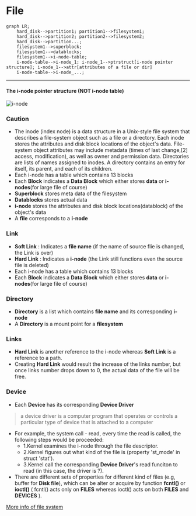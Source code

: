 # File

```mermaid
graph LR;
	hard_disk-->partition1; partition1-->filesystem1;
	hard_disk-->partition2; partition2-->filesystem2;
	hard_disk-->partition...;
	filesystem1-->superblock;
	filesystem1-->datablocks;
	filesystem1-->i-node-table;
	i-node-table-->i-node_1; i-node_1-->ptrstruct[i-node pointer structure]; i-node_1-->attr[attributes of a file or dir]
	i-node-table-->i-node_...;
```

<hr>

#### The i-node pointer structure (NOT i-node table)
![i-node](../images/File/inode_structure.png)

### Caution
 - The inode (index node) is a data structure in a Unix-style file system that describes a file-system object such as a file or a directory. Each inode stores the attributes and disk block locations of the object's data. File-system object attributes may include metadata (times of last change,[2] access, modification), as well as owner and permission data. Directories are lists of names assigned to inodes. A directory contains an entry for itself, its parent, and each of its children.
 - Each i-node has a table which contains 13 blocks
 - Each **Block** indicates a **Data Block** which either stores **data** or **i-nodes**(for large file of course) 
 - **Superblock** stores meta data of the filesystem
 - **Datablocks** stores actual data
 - **i-node** stores the attributes and disk block locations(datablock) of the object's data
 - A **file** corresponds to a **i-node**

### Link
 - **Soft Link** : Indicates a **file name** (if the name of source flie is changed, the Link is over)
 - **Hard Link** : Indicates a **i-node** (the Link still functions even the source file is deleted)
 - Each i-node has a table which contains 13 blocks
 - Each **Block** indicates a **Data Block** which either stores **data** or **i-nodes**(for large file of course) 

### Directory
- **Directory** is a list which contains **file name** and its corresponding **i-node** 
- A **Directory** is a mount point for a **filesystem**

### Links
- **Hard Link** is another reference to the i-node whereas **Soft Link** is a reference to a path.
- Creating **Hard Link** would result the increase of the links number, but once links number drops down to 0, the actual data of the file will be free. 

### Device
- Each **Device** has its corresponding **Device Driver** 
> a device driver is a computer program that operates or controls a particular type of device that is attached to a computer
- For example, the system call - read, every time the read is called, the following steps would be proceeded:
	- 1.Kernel examines the i-node through the file descriptor.
	- 2.Kernel figures out what kind of the file is (property 'st_mode' in struct 'stat'). 
	- 3.Kernel call the corresponding **Device Driver**'s read funciton to read (in this case, the driver is ?).
- There are different sets of properties for different kind of files (e.g, buffer for **Disk file**), which can be alter or acquire by function **fcntl()** or **ioctl()** ( fcntl() acts only on **FILES** whereas ioctl() acts on both **FILES** and **DEVICES** ).


[More info of file system](https://tldp.org/LDP/intro-linux/html/sect_03_01.html)
